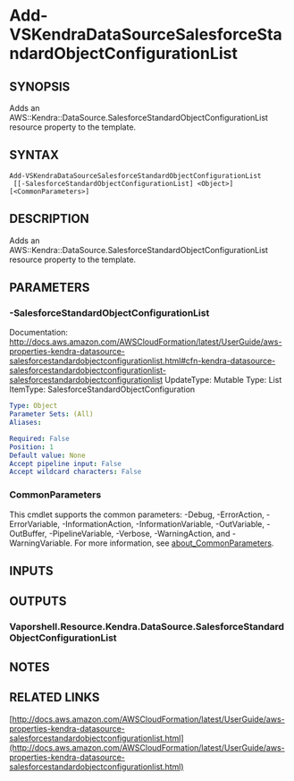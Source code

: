 # Add-VSKendraDataSourceSalesforceStandardObjectConfigurationList

## SYNOPSIS
Adds an AWS::Kendra::DataSource.SalesforceStandardObjectConfigurationList resource property to the template.

## SYNTAX

```
Add-VSKendraDataSourceSalesforceStandardObjectConfigurationList
 [[-SalesforceStandardObjectConfigurationList] <Object>] [<CommonParameters>]
```

## DESCRIPTION
Adds an AWS::Kendra::DataSource.SalesforceStandardObjectConfigurationList resource property to the template.

## PARAMETERS

### -SalesforceStandardObjectConfigurationList
Documentation: http://docs.aws.amazon.com/AWSCloudFormation/latest/UserGuide/aws-properties-kendra-datasource-salesforcestandardobjectconfigurationlist.html#cfn-kendra-datasource-salesforcestandardobjectconfigurationlist-salesforcestandardobjectconfigurationlist
UpdateType: Mutable
Type: List
ItemType: SalesforceStandardObjectConfiguration

```yaml
Type: Object
Parameter Sets: (All)
Aliases:

Required: False
Position: 1
Default value: None
Accept pipeline input: False
Accept wildcard characters: False
```

### CommonParameters
This cmdlet supports the common parameters: -Debug, -ErrorAction, -ErrorVariable, -InformationAction, -InformationVariable, -OutVariable, -OutBuffer, -PipelineVariable, -Verbose, -WarningAction, and -WarningVariable. For more information, see [about_CommonParameters](http://go.microsoft.com/fwlink/?LinkID=113216).

## INPUTS

## OUTPUTS

### Vaporshell.Resource.Kendra.DataSource.SalesforceStandardObjectConfigurationList
## NOTES

## RELATED LINKS

[http://docs.aws.amazon.com/AWSCloudFormation/latest/UserGuide/aws-properties-kendra-datasource-salesforcestandardobjectconfigurationlist.html](http://docs.aws.amazon.com/AWSCloudFormation/latest/UserGuide/aws-properties-kendra-datasource-salesforcestandardobjectconfigurationlist.html)

